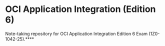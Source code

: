 # OCI Application Integration (Edition 6)

Note-taking repository for OCI Application Integration Edition 6 Exam (1Z0-1042-25).****
